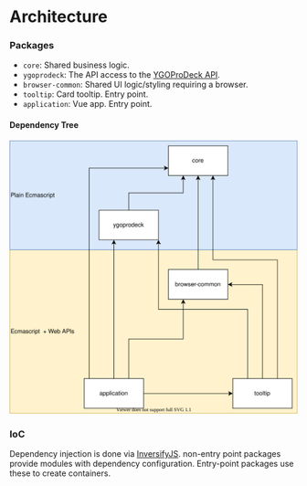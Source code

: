 # Architecture

### Packages

- `core`: Shared business logic.
- `ygoprodeck`: The API access to the [YGOProDeck API](https://db.ygoprodeck.com/api-guide/).
- `browser-common`: Shared UI logic/styling requiring a browser.
- `tooltip`: Card tooltip. Entry point.
- `application`: Vue app. Entry point.

#### Dependency Tree

![Dependency Tree!](./architecture.svg)

### IoC

Dependency injection is done via [InversifyJS](https://github.com/inversify/InversifyJS). non-entry
point packages provide modules with dependency configuration. Entry-point packages use these to
create containers.
